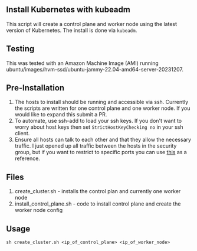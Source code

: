 Install Kubernetes with kubeadm
--

This script will create a control plane and worker node using the latest version of Kubernetes.  The install is done via ```kubeadm```.  
  
Testing
--

This was tested with an Amazon Machine Image (AMI) running ubuntu/images/hvm-ssd/ubuntu-jammy-22.04-amd64-server-20231207.  
  
Pre-Installation
--

1) The hosts to install should be running and accessible via ssh.  Currently the scripts are written for one control plane and one worker node.  If you would like to expand this submit a PR.  
2) To automate, use ssh-add to load your ssh keys.  If you don't want to worry about host keys then set ```StrictHostKeyChecking no``` in your ssh client.  
3) Ensure all hosts can talk to each other and that they allow the necessary traffic.  I just opened up all traffic between the hosts in the security group, but if you want to restrict to specific ports you can use [this](https://kubernetes.io/docs/reference/networking/ports-and-protocols/) as a reference.  
  
Files
--
  
1) create_cluster.sh - installs the control plan and currently one worker node  
2) install_control_plane.sh - code to install control plane and create the worker node config  
  
Usage
-- 
  
```  
sh create_cluster.sh <ip_of_control_plane> <ip_of_worker_node>  
```  